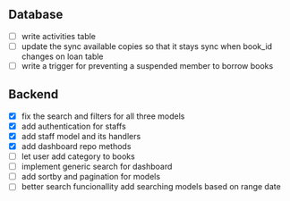 ## Database 
- [ ] write activities table
- [ ] update the sync available copies so that it stays sync when book_id changes on loan table
- [ ] write a trigger for preventing a suspended member to borrow books
## Backend
- [x] fix the search and filters for all three models
- [x] add authentication for staffs
- [x] add staff model and its handlers 
- [x] add dashboard repo methods 
- [ ] let user add category to books
- [ ] implement generic search for dashboard
- [ ] add sortby and pagination for models
- [ ] better search funcionallity add searching models based on range date 
